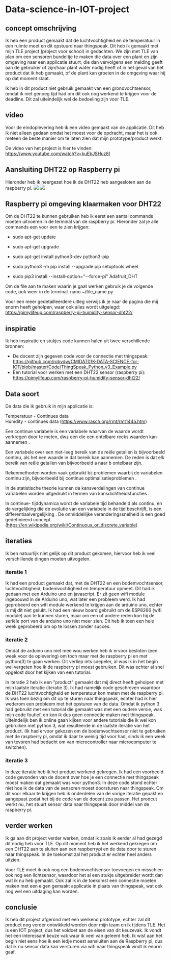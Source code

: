 # Data-science-in-IOT-project

## concept omschrijving
Ik heb een product gemaakt dat de luchtvochtigheid en de temperatuur in een ruimte meet en dit opstuurd naar thingspeak. Dit heb ik gemaakt met mijn TLE project (project voor school) in gedachten. We zijn met TLE van plan om een sensoren bundeltje te maken die data over een plant en zijn omgeving naar een applicatie stuurt, die dan vervolgens een melding geeft aan de gebruiker of zijn/haar plant water nodig heeft of in het geval van het product dat ik heb gemaakt, of de plant kan groeien in de omgeving waar hij op dat moment staat. 

Ik heb in dit product niet gebruik gemaakt van een grondvochtsensor, omdat ik niet genoeg tijd had om dit ook nog werkend te krijgen voor de deadline. Dit zal uiteindelijk wel de bedoeling zijn voor TLE.

## video
Voor de eindoplevering heb ik een video gemaakt van de applicatie. Dit heb ik niet alleen gedaan omdat het moest voor de opdracht, maar het is ook meteen de beste manier om te laten zien dat mijn prototype/product werkt.

De video van het project is hier te vinden: <br/>
https://www.youtube.com/watch?v=kuEbJSHuz8I<br/>

## Aansluiting DHT22 op Raspberry pi
Hieronder heb ik neergezet hoe ik de DHT22 heb aangesloten aan de raspberry pi.
<img src="https://github.com/Kheitora/Data-science-in-IOT-project/blob/main/Raspberry-Pi-Humidity-Sensor-DHT22-Wiring-Schematic.webp"/>
<img src="https://github.com/Kheitora/Data-science-in-IOT-project/blob/main/eigen%20aansluiting%20raspbuerry%20pi.jpeg"/><br/>

## Raspberry pi omgeving klaarmaken voor DHT22
Om de DHT22 te kunnen gebruiken heb ik eerst een aantal commands moeten uitvoeren in de terminal van de raspberry pi. Hieronder zal je alle commands een voor een te zien krijgen:<br/>

- sudo apt-get update
- sudo apt-get upgrade

- sudo apt-get install python3-dev python3-pip
- sudo python3 -m pip install --upgrade pip setuptools wheel

- sudo pip3 install --install-option="--force-pi" Adafruit_DHT

Om de file aan te maken waarin je gaat werken gebruik je de volgende code, ook weer in de terminal.
nano ~/file_name.py

Voor een meer gedetailleerdere uitleg verwijs ik je naar de pagina die mij enorm heeft geholpen, waar ook alles wordt uitgelegd: https://pimylifeup.com/raspberry-pi-humidity-sensor-dht22/<br/>

## inspiratie
Ik heb inspiratie en stukjes code kunnen halen uit twee verschillende bronnen:<br/>

- De docent zijn gegeven code voor de connectie met thingspeak: <br/>
https://github.com/robvdw/CMIDAT01K-DATA-SCIENCE-for-IOT/blob/master/Code/ThingSpeak_Python_v3_Example.py<br/>
- Een tutorial voor werken met een DHT22 sensor (raspberry pi):<br/>
https://pimylifeup.com/raspberry-pi-humidity-sensor-dht22/<br/>


## Data soort
De data die ik gebruik in mijn applicatie is: <br/>

Temperatuur - Continues data<br/>
Humdity - continues data (https://www.rasch.org/rmt/rmt144a.htm)<br/>

Een continue variabele is een variabele waarvan de waarde wordt verkregen door te meten, dwz een die een ontelbare reeks waarden kan aannemen .

Een variabele over een niet-leeg bereik van de reële getallen is bijvoorbeeld continu, als het een waarde in dat bereik kan aannemen. De reden is dat elk bereik van reële getallen van bijvoorbeeld a naar b ontelbaar zijn.

Rekenmethoden worden vaak gebruikt bij problemen waarbij de variabelen continu zijn, bijvoorbeeld bij continue optimalisatieproblemen .

In de statistische theorie kunnen de kansverdelingen van continue variabelen worden uitgedrukt in termen van kansdichtheidsfuncties .

In continue- tijddynamica wordt de variabele tijd behandeld als continu, en de vergelijking die de evolutie van een variabele in de tijd beschrijft, is een differentiaalvergelijking . De onmiddellijke veranderingssnelheid is een goed gedefinieerd concept. (https://en.wikipedia.org/wiki/Continuous_or_discrete_variable)<br/>

## iteraties
Ik ben natuurlijk niet gelijk op dit product gekomen, hiervoor heb ik veel verschillende dingen moeten uitvogelen. 

### iteratie 1
Ik had een product gemaakt dat, met de DHT22 en een bodemvochtsensor, luchtvochtigheid, bodemvochtigheid en temperatuur opmeet. Dit had ik gedaan met een Arduino uno en javascript. Er zit geen wifi module ingebouwd in de Arduino uno, wat later een probleem werd. Ik had geprobeerd een wifi module werkend te krijgen aan de arduino uno, echter is mij dit niet gelukt. Ik had een nieuw board gebruikt om de ESP8266 (wifi module) aan te kunnen sturen, maar om een of andere reden kon hij de seriële port van de arduino uno niet meer zien. Dit heb ik toen een hele week geprobeerd om op te lossen zonder succes.

### iteratie 2
Omdat de arduino uno niet mee wou werken heb ik ervoor besloten (een week voor de oplevering) om toch maar met de raspberry pi en met python(3) te gaan werken. Dit verliep iets soepeler, al was ik in het begin wel vergeten hoe ik de raspberry pi moest gebruiken. Dit was echter al snel opgelost door het kijken van een tutorial.

In iteratie 2 heb ik een "product" gemaakt dat mij direct heeft geholpen met mijn laatste iteratie (iteratie 3). Ik had namelijk code geschreven waardoor de DHT22 luchtvochtigheid en temperatuur kon meten met de raspberry pi. Ik was toen bezig om dit op te sturen naar thingspeak, echter had ik hier wederom een probleem met het opsturen van de data. Omdat ik python 3 had gebruikt met een tutorial die gemaakt was met een oudere versie, was mijn code foutief, en kon ik dus geen connectie maken met thingspeak. Uiteindelijk ben ik online gaan kijken voor andere tutorials die ik wel kon gebruiken met python 3, wat resulteerde in de laatste iteratie van het product. (Ik had ervoor gekozen om de bodemvochtsensor niet te gebruiken met de raspberry pi, omdat ik daar te weinig tijd voor had, sinds ik een week van tevoren had bedacht om van microcontroller naar microcomputer te switchen).

### iteratie 3
In deze iteratie heb ik het product werkend gekregen. Ik had een voorbeeld code gevonden van de docent over hoe je een connectie met thingspeak moest maken dat gemaakt was voor python3. In deze code stond echter niet hoe ik de data van de sensoren moest doorsturen naar thingspeak. Om dit voor elkaar te krijgen heb ik onderdelen van de vorige iteratie gepakt en aangepast zodat het bij de code van de docent zou passen. Het prodcut werkt nu, het stuurt sensor data naar thingspeak door middel van de raspberry pi.

## verder werken
Ik ga aan dit project verder werken, omdat ik zoals ik eerder al had gezegd dit nodig heb voor TLE. Op dit moment heb ik het werkend gekregen om een DHT22 aan te sluiten aan een raspberrypi en de data door te sturen naar thingspeak. In de toekomst zal het product er echter heel anders uitzien.

Voor TLE moet ik ook nog een bodemvochtsensor toevoegen en misschien ook nog een lichtsensor, waardoor het al een stukje uitgebreider wordt dan wat ik nu heb gemaakt. Ook zal ik in de toekomst een connectie moeten maken met een eigen gemaakt applicatie in plaats van thingspeak, wat ook nog wel een uitdaging kan worden.

## conclusie
Ik heb dit project afgerond met een werkend prototype, echter zal dit product nog verder ontwikkeld worden door mijn team en ik tijdens TLE. Het is een IOT project, dus het voldoet aan de eisen van dit keuzevak. Ik vondt het een interessant keuze vak waar ik veel van geleerd heb. Ik wist aan het begin niet eens hoe ik een ledje moest aansluiten aan de Raspberry pi, dus dat ik nu sensor data kan versturen via wifi naar thingspeak vindt ik enorm gaaf. 
